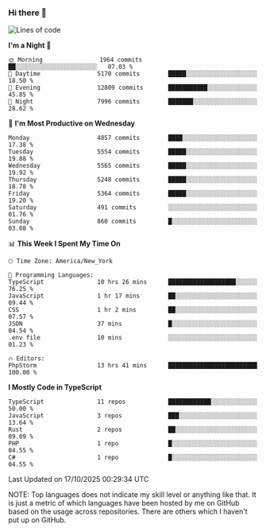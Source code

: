 ### Hi there 👋

<!--
**LynxJinxxy/LynxJinxxy** is a ✨ _special_ ✨ repository because its `README.md` (this file) appears on your GitHub profile.

Here are some ideas to get you started:

- 🔭 I’m currently working on ...
- 🌱 I’m currently learning ...
- 👯 I’m looking to collaborate on ...
- 🤔 I’m looking for help with ...
- 💬 Ask me about ...
- 📫 How to reach me: ...
- 😄 Pronouns: ...
- ⚡ Fun fact: ...
-->

<!--START_SECTION:waka-->
![Lines of code](https://img.shields.io/badge/From%20Hello%20World%20I%27ve%20Written-35.7%20million%20lines%20of%20code-blue)

**I'm a Night 🦉** 

```text
🌞 Morning                1964 commits        ██░░░░░░░░░░░░░░░░░░░░░░░   07.03 % 
🌆 Daytime                5170 commits        █████░░░░░░░░░░░░░░░░░░░░   18.50 % 
🌃 Evening                12809 commits       ███████████░░░░░░░░░░░░░░   45.85 % 
🌙 Night                  7996 commits        ███████░░░░░░░░░░░░░░░░░░   28.62 % 
```
📅 **I'm Most Productive on Wednesday** 

```text
Monday                   4857 commits        ████░░░░░░░░░░░░░░░░░░░░░   17.38 % 
Tuesday                  5554 commits        █████░░░░░░░░░░░░░░░░░░░░   19.88 % 
Wednesday                5565 commits        █████░░░░░░░░░░░░░░░░░░░░   19.92 % 
Thursday                 5248 commits        █████░░░░░░░░░░░░░░░░░░░░   18.78 % 
Friday                   5364 commits        █████░░░░░░░░░░░░░░░░░░░░   19.20 % 
Saturday                 491 commits         ░░░░░░░░░░░░░░░░░░░░░░░░░   01.76 % 
Sunday                   860 commits         █░░░░░░░░░░░░░░░░░░░░░░░░   03.08 % 
```


📊 **This Week I Spent My Time On** 

```text
🕑︎ Time Zone: America/New_York

💬 Programming Languages: 
TypeScript               10 hrs 26 mins      ███████████████████░░░░░░   76.25 % 
JavaScript               1 hr 17 mins        ██░░░░░░░░░░░░░░░░░░░░░░░   09.44 % 
CSS                      1 hr 2 mins         ██░░░░░░░░░░░░░░░░░░░░░░░   07.57 % 
JSON                     37 mins             █░░░░░░░░░░░░░░░░░░░░░░░░   04.54 % 
.env file                10 mins             ░░░░░░░░░░░░░░░░░░░░░░░░░   01.23 % 

🔥 Editors: 
PhpStorm                 13 hrs 41 mins      █████████████████████████   100.00 % 
```

**I Mostly Code in TypeScript** 

```text
TypeScript               11 repos            ████████████░░░░░░░░░░░░░   50.00 % 
JavaScript               3 repos             ███░░░░░░░░░░░░░░░░░░░░░░   13.64 % 
Rust                     2 repos             ██░░░░░░░░░░░░░░░░░░░░░░░   09.09 % 
PHP                      1 repo              █░░░░░░░░░░░░░░░░░░░░░░░░   04.55 % 
C#                       1 repo              █░░░░░░░░░░░░░░░░░░░░░░░░   04.55 % 
```




 Last Updated on 17/10/2025 00:29:34 UTC
<!--END_SECTION:waka-->
NOTE: Top languages does not indicate my skill level or anything like that. It is just a metric of which languages have been hosted by me on GitHub based on the usage across repositories. There are others which I haven't put up on GitHub.
